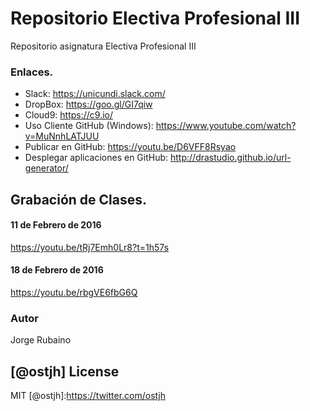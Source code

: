 # Repositorio Electiva Profesional III

Repositorio asignatura Electiva Profesional III


### Enlaces.


* Slack: https://unicundi.slack.com/
* DropBox: https://goo.gl/GI7qiw
* Cloud9: https://c9.io/
* Uso Cliente GitHub (Windows): https://www.youtube.com/watch?v=MuNnhLATJUU
* Publicar en GitHub: https://youtu.be/D6VFF8Rsyao
* Desplegar aplicaciones en GitHub: http://drastudio.github.io/url-generator/

## Grabación de Clases.

#### 11 de Febrero de 2016
https://youtu.be/tRj7Emh0Lr8?t=1h57s

#### 18 de Febrero de 2016
https://youtu.be/rbgVE6fbG6Q

### Autor
Jorge Rubaino

[@ostjh]
License
----
MIT
[@ostjh]:https://twitter.com/ostjh

